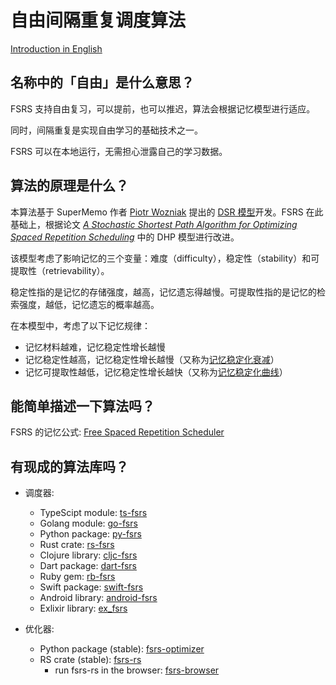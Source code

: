 # 自由间隔重复调度算法

[Introduction in English](./README.md)

## 名称中的「自由」是什么意思？

FSRS 支持自由复习，可以提前，也可以推迟，算法会根据记忆模型进行适应。

同时，间隔重复是实现自由学习的基础技术之一。

FSRS 可以在本地运行，无需担心泄露自己的学习数据。

## 算法的原理是什么？

本算法基于 SuperMemo 作者 [Piotr Wozniak](https://supermemo.guru/wiki/Piotr_Wozniak) 提出的 [DSR 模型](https://supermemo.guru/wiki/Two_components_of_memory)开发。FSRS 在此基础上，根据论文 *[A Stochastic Shortest Path Algorithm for Optimizing Spaced Repetition Scheduling](https://www.maimemo.com/paper/)* 中的 DHP 模型进行改进。

该模型考虑了影响记忆的三个变量：难度（difficulty），稳定性（stability）和可提取性（retrievability）。

稳定性指的是记忆的存储强度，越高，记忆遗忘得越慢。可提取性指的是记忆的检索强度，越低，记忆遗忘的概率越高。

在本模型中，考虑了以下记忆规律：

- 记忆材料越难，记忆稳定性增长越慢
- 记忆稳定性越高，记忆稳定性增长越慢（又称为[记忆稳定化衰减](https://supermemo.guru/wiki/Stabilization_decay)）
- 记忆可提取性越低，记忆稳定性增长越快（又称为[记忆稳定化曲线](https://supermemo.guru/wiki/Stabilization_curve)）

## 能简单描述一下算法吗？

FSRS 的记忆公式: [Free Spaced Repetition Scheduler](https://github.com/open-spaced-repetition/fsrs4anki/wiki/The-Algorithm)

## 有现成的算法库吗？

- 调度器:
  - TypeScipt module: [ts-fsrs](https://github.com/open-spaced-repetition/ts-fsrs)
  - Golang module: [go-fsrs](https://github.com/open-spaced-repetition/go-fsrs)
  - Python package: [py-fsrs](https://github.com/open-spaced-repetition/py-fsrs)
  - Rust crate: [rs-fsrs](https://github.com/open-spaced-repetition/rs-fsrs)
  - Clojure library: [cljc-fsrs](https://github.com/open-spaced-repetition/cljc-fsrs)
  - Dart package: [dart-fsrs](https://github.com/open-spaced-repetition/dart-fsrs)
  - Ruby gem: [rb-fsrs](https://github.com/open-spaced-repetition/rb-fsrs)
  - Swift package: [swift-fsrs](https://github.com/open-spaced-repetition/swift-fsrs)
  - Android library: [android-fsrs](https://github.com/open-spaced-repetition/android-fsrs)
  - Exlixir library: [ex_fsrs](https://github.com/open-spaced-repetition/ex_fsrs)

- 优化器:
  - Python package (stable): [fsrs-optimizer](https://github.com/open-spaced-repetition/fsrs-optimizer)
  - RS crate (stable): [fsrs-rs](https://github.com/open-spaced-repetition/fsrs-rs)
    - run fsrs-rs in the browser: [fsrs-browser](https://github.com/open-spaced-repetition/fsrs-browser)
